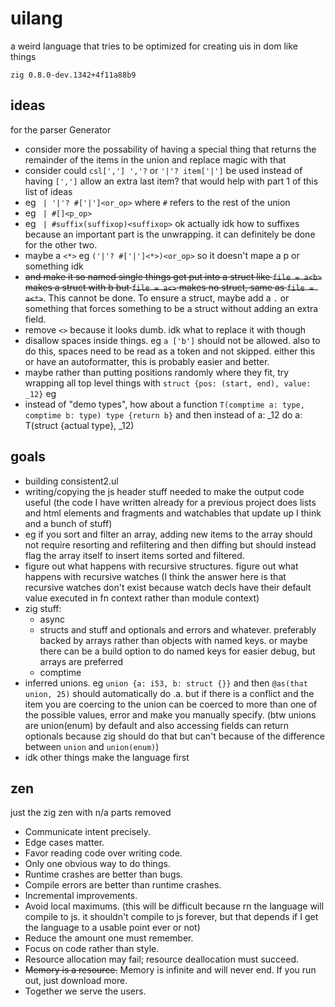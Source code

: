 # uilang

a weird language that tries to be optimized for creating uis in dom like things

`zig 0.8.0-dev.1342+4f11a88b9`

## ideas

for the parser Generator

- consider more the possability of having a special thing that returns the remainder of the items in the union and replace magic with that
- consider could `csl[','] ','?` or `'|'? item['|']` be used instead of having `[',']` allow an extra last item? that would help with part 1 of this list of ideas
- eg ` | '|'? #['|']<or_op>` where `#` refers to the rest of the union
- eg ` | #[]<p_op>`
- eg ` | #suffix(suffixop)<suffixop>` ok actually idk how to suffixes because an important part is the unwrapping. it can definitely be done for the other two.
- maybe a `<*>` eg `('|'? #['|']<*>)<or_op>` so it doesn't mape a p or something idk
- ~~and make it so named single things get put into a struct like `file = a<b>` makes a struct with b but `file = a<>` makes no struct, same as `file = a<*>`~~. This cannot be done. To ensure a struct, maybe add a `.` or something that forces something to be a struct without adding an extra field.
- remove `<>` because it looks dumb. idk what to replace it with though
- disallow spaces inside things. eg `a ['b']` should not be allowed. also to do this, spaces need to be read as a token and not skipped. either this or have an autoformatter, this is probably easier and better.
- maybe rather than putting positions randomly where they fit, try wrapping all top level things with `struct {pos: (start, end), value: _12}` eg
- instead of "demo types", how about a function `T(comptime a: type, comptime b: type) type {return b}` and then instead of a: \_12 do a: T(struct {actual type}, \_12)

## goals

- building consistent2.ul
- writing/copying the js header stuff needed to make the output code useful (the code I have written already for a previous project does lists and html elements and fragments and watchables that update up I think and a bunch of stuff)
- eg if you sort and filter an array, adding new items to the array should not require resorting and refiltering and then diffing but should instead flag the array itself to insert items sorted and filtered.
- figure out what happens with recursive structures. figure out what happens with recursive watches (I think the answer here is that recursive watches don't exist because watch decls have their default value executed in fn context rather than module context)
- zig stuff:
  - async
  - structs and stuff and optionals and errors and whatever. preferably backed by arrays rather than objects with named keys. or maybe there can be a build option to do named keys for easier debug, but arrays are preferred
  - comptime
- inferred unions. eg `union {a: i53, b: struct {}}` and then `@as(that union, 25)` should automatically do .a. but if there is a conflict and the item you are coercing to the union can be coerced to more than one of the possible values, error and make you manually specify. (btw unions are union(enum) by default and also accessing fields can return optionals because zig should do that but can't because of the difference between `union` and `union(enum)`)
- idk other things make the language first

## zen

just the zig zen with n/a parts removed

- Communicate intent precisely.
- Edge cases matter.
- Favor reading code over writing code.
- Only one obvious way to do things.
- Runtime crashes are better than bugs.
- Compile errors are better than runtime crashes.
- Incremental improvements.
- Avoid local maximums. (this will be difficult because rn the language will compile to js. it shouldn't compile to js forever, but that depends if I get the language to a usable point ever or not)
- Reduce the amount one must remember.
- Focus on code rather than style.
- Resource allocation may fail; resource deallocation must succeed.
- ~~Memory is a resource.~~ Memory is infinite and will never end. If you run out, just download more.
- Together we serve the users.
